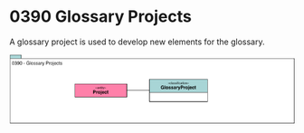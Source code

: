 <!-- SPDX-License-Identifier: CC-BY-4.0 -->
<!-- Copyright Contributors to the ODPi Egeria project. -->

# 0390 Glossary Projects

A glossary project is used to develop new elements for the glossary.

![UML](0390-Glossary-Projects.png)